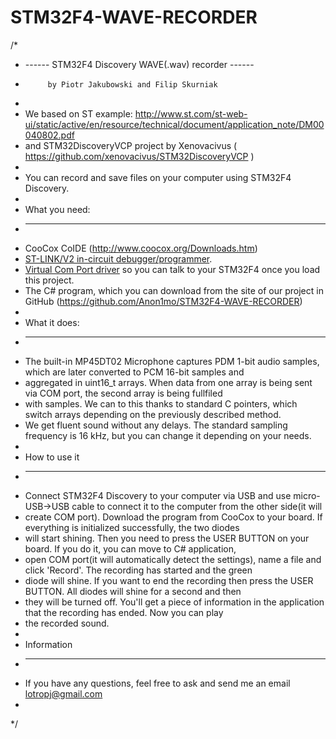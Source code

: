 STM32F4-WAVE-RECORDER
=====================

/*
 * ------ STM32F4 Discovery WAVE(.wav) recorder ------
 * 	    	by Piotr Jakubowski and Filip Skurniak
 *
 *  We based on ST example: http://www.st.com/st-web-ui/static/active/en/resource/technical/document/application_note/DM00040802.pdf
 *  and STM32DiscoveryVCP project by Xenovacivus ( https://github.com/xenovacivus/STM32DiscoveryVCP )
 *
 *  You can record and save files on your computer using STM32F4 Discovery.
 *
 *  What you need:
 *  --------------
 *  CooCox CoIDE (http://www.coocox.org/Downloads.htm)
 *  [ST-LINK/V2 in-circuit debugger/programmer](http://www.st.com/web/catalog/tools/FM146/CL1984/SC724/SS1677/PF251168).
 *  [Virtual Com Port driver](http://www.st.com/web/en/catalog/tools/PF257938) so you can talk to your STM32F4 once you load this project.
 *  The C# program, which you can download from the site of our project in GitHub (https://github.com/Anon1mo/STM32F4-WAVE-RECORDER)
 * 
 *  What it does:
 *  ------------
 *  The built-in MP45DT02 Microphone captures PDM 1-bit audio samples, which are later converted to PCM 16-bit samples and
 *  aggregated in uint16_t arrays. When data from one array is being sent via COM port, the second array is being fullfiled
 *  with samples. We can to this thanks to standard C pointers, which switch arrays depending on the previously described method.
 *  We get fluent sound without any delays. The standard sampling frequency is 16 kHz, but you can change it depending on your needs.
 *  
 *  How to use it
 *  -------------
 *  Connect STM32F4 Discovery to your computer via USB and use micro-USB->USB cable to connect it to the computer from the other side(it will 
 *  create COM port). Download the program from CooCox to your board. If everything is initialized successfully, the two diodes
 *  will start shining. Then you need to press the USER BUTTON on your board. If you do it, you can move to C# application,
 *  open COM port(it will automatically detect the settings), name a file and click 'Record'. The recording has started and the green
 *  diode will shine. If you want to end the recording then press the USER BUTTON. All diodes will shine for a second and then
 *  they will be turned off. You'll get a piece of information in the application that the recording has ended. Now you can play
 *  the recorded sound.
 * 
 * Information
 * -----------
 * If you have any questions, feel free to ask and send me an email lotropj@gmail.com
 * 
 */
